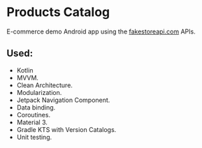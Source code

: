 # Products Catalog

E-commerce demo Android app using the [fakestoreapi.com](https://fakestoreapi.com/) APIs.

## Used: 
* Kotlin
* MVVM.
* Clean Architecture.
* Modularization.
* Jetpack Navigation Component.
* Data binding.
* Coroutines.
* Material 3.
* Gradle KTS with Version Catalogs.
* Unit testing.
